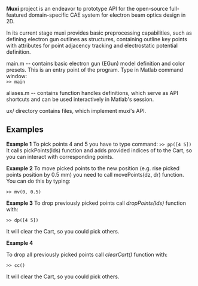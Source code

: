 **Muxi** project is an endeavor to prototype API for the open-source full-featured domain-specific CAE system for electron beam optics design in 2D.
 
In its current stage muxi provides basic preprocessing capabilities, such as defining electron gun outlines as structures, containing outline key points with attributes for point adjacency tracking and electrostatic potential definition.

main.m -- contains basic electron gun (EGun) model definition and color presets. This is an entry point of the program. Type in Matlab command window:  
`>> main`

aliases.m -- contains function handles definitions, which serve as API shortcuts and can be used interactively in Matlab's session.

ux/ directory contains files, which implement muxi's API.


## Examples

**Example 1** To pick points 4 and 5 you have to type command:
`>> pp([4 5])`
It calls pickPoints(Ids) function and adds provided indices of  to the Cart, so you can interact with corresponding points.

**Example 2** To move picked points to the new position (e.g. rise picked points position by 0.5 mm) you need to call movePoints(dz, dr) function. You can do this by typing:

`>> mv(0, 0.5)`

**Example 3** To drop previously picked points call *dropPoints(Ids)* function with:


`>> dp([4 5])`

It will clear the Cart, so you could pick others.


**Example 4** 

To drop all previously picked points call *clearCart()* function with:

`>> cc()`

It will clear the Cart, so you could pick others.
